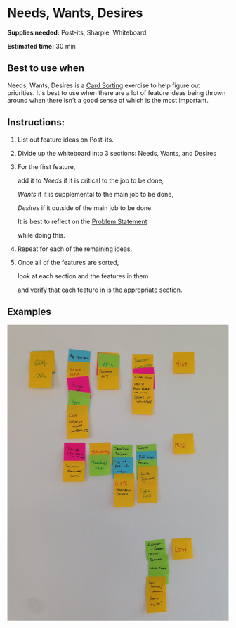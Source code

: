 # Needs, Wants, Desires

**Supplies needed:** Post-its, Sharpie, Whiteboard

**Estimated time:** 30 min

## Best to use when

Needs, Wants, Desires is a [Card Sorting](card-sorting.md) exercise to help figure out priorities. It's best to use when there are a lot of feature ideas being thrown around when there isn't a good sense of which is the most important.

## Instructions:

1. List out feature ideas on Post-its.
2. Divide up the whiteboard into 3 sections: Needs, Wants, and Desires
3. For the first feature, 

   add it to _Needs_ if it is critical to the job to be done,

   _Wants_ if it is supplemental to the main job to be done,

   _Desires_ if it outside of the main job to be done.

   It is best to reflect on the [Problem Statement](problem-statement.md)

   while doing this.

4. Repeat for each of the remaining ideas.
5. Once all of the features are sorted, 

   look at each section and the features in them

   and verify that each feature in is the appropriate section.

## Examples

![Needs, Wants, Desires](../../.gitbook/assets/needs-wants-desires.jpg)

